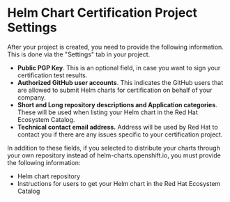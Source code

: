# Helm Chart Certification Project Settings

After your project is created, you need to provide the following information. This is done via the "Settings" tab in your project.

* **Public PGP Key**. This is an optional field, in case you want to sign your certification test results.
* **Authorized GitHub user accounts**. This indicates the GitHub users that are allowed to submit Helm charts for certification on behalf of your company.
* **Short and Long repository descriptions and Application categories**. These will be used when listing your Helm chart in the Red Hat Ecosystem Catalog.
* **Technical contact email address.** Address will be used by Red Hat to contact you if there are any issues specific to your certification project.

In addition to these fields, if you selected to distribute your charts through your own repository instead of helm-charts.openshift.io, you must provide the following information: 

* Helm chart repository
* Instructions for users to get your Helm chart in the Red Hat Ecosystem Catalog




